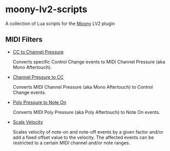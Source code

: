 # moony-lv2-scripts

A collection of Lua scripts for the [Moony] LV2 plugin


## MIDI Filters

* [CC to Channel Pressure](midi/cc2channelpressure.lua)

    Converts specific Control Change events to MIDI Channel Pressure
    (aka Mono Aftertouch).

* [Channel Pressure to CC](midi/channelpressure2cc.lua)

    Converts MIDI Channel Pressure (aka Mono Aftertouch) to Control Change
    events.

* [Poly Pressure to Note On](midi/polyat2noteon.lua)

    Converts MIDI Poly Pressure (aka Poly Aftertouch) to Note On events.

* [Scale Velocity](midi/scale_velocity.lua)

    Scales velocity of note-on and note-off events by a given factor
    and/or add a fixed offset value to the velocity. The affected events
    can be restricted to a certain MIDI channel and/or note ranges.


[Moony]: https://open-music-kontrollers.ch/lv2/moony/
